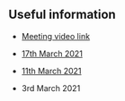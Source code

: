 ## Useful information
- [Meeting video link](https://meet.google.com/ddz-pujj-ayi)

- [17th March 2021](https://github.com/OpenTechFund/hypha/wiki/otf-finance-workflow-meetings-20210317)
- [11th March 2021](https://github.com/OpenTechFund/hypha/wiki/otf-finance-workflow-meetings-20210311)
- 3rd March 2021